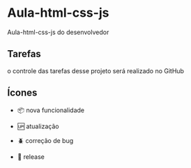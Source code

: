 # Aula-html-css-js

Aula-html-css-js do desenvolvedor


## Tarefas

o controle das tarefas desse projeto será realizado no GitHub

## Ícones 

- :package: nova funcionalidade

- :up: atualização

- :beetle: correção de bug

- :checkered_flag: release